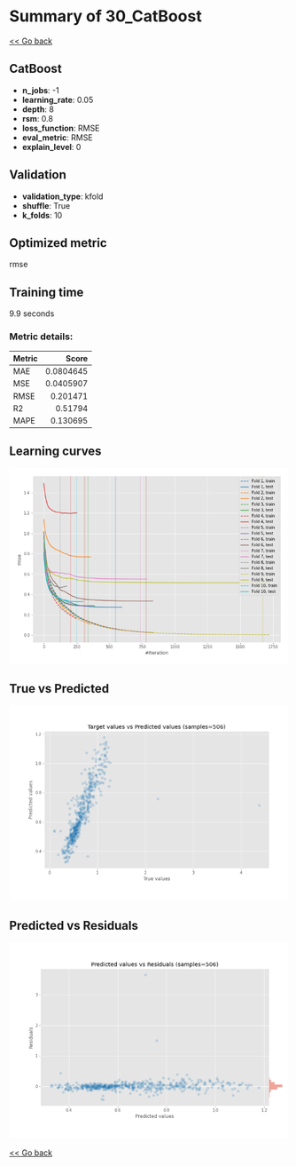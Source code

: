 # Summary of 30_CatBoost

[<< Go back](../README.md)


## CatBoost
- **n_jobs**: -1
- **learning_rate**: 0.05
- **depth**: 8
- **rsm**: 0.8
- **loss_function**: RMSE
- **eval_metric**: RMSE
- **explain_level**: 0

## Validation
 - **validation_type**: kfold
 - **shuffle**: True
 - **k_folds**: 10

## Optimized metric
rmse

## Training time

9.9 seconds

### Metric details:
| Metric   |     Score |
|:---------|----------:|
| MAE      | 0.0804645 |
| MSE      | 0.0405907 |
| RMSE     | 0.201471  |
| R2       | 0.51794   |
| MAPE     | 0.130695  |



## Learning curves
![Learning curves](learning_curves.png)
## True vs Predicted

![True vs Predicted](true_vs_predicted.png)


## Predicted vs Residuals

![Predicted vs Residuals](predicted_vs_residuals.png)



[<< Go back](../README.md)
